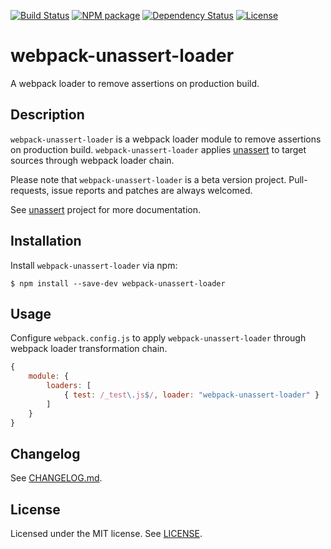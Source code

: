 [![Build Status][travis-image]][travis-url]
[![NPM package][npm-image]][npm-url]
[![Dependency Status][depstat-image]][depstat-url]
[![License][license-image]][license-url]

# webpack-unassert-loader

A webpack loader to remove assertions on production build.

## Description

`webpack-unassert-loader` is a webpack loader module to remove assertions on production build.
`webpack-unassert-loader` applies [unassert](https://github.com/twada/unassert) to target sources through webpack loader chain.

Please note that `webpack-unassert-loader` is a beta version project. Pull-requests, issue reports and patches are always welcomed.

See [unassert](https://github.com/twada/unassert) project for more documentation.

## Installation

Install `webpack-unassert-loader` via npm:

```console
$ npm install --save-dev webpack-unassert-loader
```

## Usage

Configure `webpack.config.js` to apply `webpack-unassert-loader` through webpack loader transformation chain.

```js
{
    module: {
        loaders: [
            { test: /_test\.js$/, loader: "webpack-unassert-loader" }
        ]
    }
}
```

## Changelog

See [CHANGELOG.md](https://github.com/zoncoen/webpack-unassert-loader/blob/master/CHANGELOG.md).

## License

Licensed under the MIT license. See [LICENSE](https://github.com/zoncoen/webpack-unassert-loader/blob/master/LICENSE).

[travis-url]: https://travis-ci.org/zoncoen/webpack-unassert-loader
[travis-image]: https://secure.travis-ci.org/zoncoen/webpack-unassert-loader.svg?branch=master

[npm-url]: https://npmjs.org/package/webpack-unassert-loader
[npm-image]: https://badge.fury.io/js/webpack-unassert-loader.svg

[depstat-url]: https://gemnasium.com/zoncoen/webpack-unassert-loader
[depstat-image]: https://gemnasium.com/zoncoen/webpack-unassert-loader.svg

[license-url]: https://github.com/zoncoen/webpack-unassert-loader/blob/master/LICENSE
[license-image]: http://img.shields.io/badge/license-MIT-brightgreen.svg?style=flat
